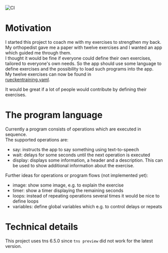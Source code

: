 ![CI](https://github.com/aabeling/you-coach-you/workflows/CI/badge.svg?branch=main)

# Motivation 

I started this project to coach me with my exercises to strengthen my back.     
My orthopedist gave me a paper with twelve exercises and I wanted an app which guided me through them.    
I thought it would be fine if everyone could define their own exercises, tailored to everyone's own needs. So the app should use some language to define exercises and the possibility to load such programs into the app.    
My twelve exercises can now be found in    
[rueckentraining.yaml](examples/rueckentraining.yaml).

It would be great if a lot of people would contribute by defining their exercises.

# The program language

Currently a program consists of operations which are executed in sequence.    
The supported operations are:

* say: instructs the app to say something using text-to-speech
* wait: delays for some seconds until the next operation is executed
* display: displays some information, a header and a description. This can be used to show additional information about the exercise.

Further ideas for operations or program flows (not implemented yet):

* image: show some image, e.g. to explain the exercise
* timer: show a timer displaying the remaining seconds
* loops: instead of repeating operations several times it would be nice to define loops
* variables: define global variables which e.g. to control delays or repeats

# Technical details

This project uses tns 6.5.0 since ``tns preview`` did not work for the latest version.
